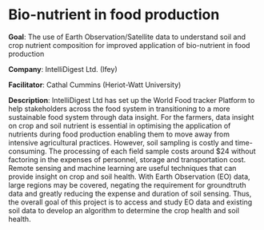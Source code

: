# Bio-nutrient in food production

**Goal**: The use of Earth Observation/Satellite data to understand soil and crop nutrient composition for improved application of bio-nutrient in food production

**Company**: IntelliDigest Ltd. (Ifey)

**Facilitator**: Cathal Cummins (Heriot-Watt University)

**Description**: IntelliDigest Ltd has set up the World Food tracker Platform to help stakeholders across the food
system in transitioning to a more sustainable food system through data insight.
For the farmers, data insight on crop and soil nutrient is essential in optimising the application of
nutrients during food production enabling them to move away from intensive agricultural practices.
However, soil sampling is costly and time-consuming. The processing of each field sample costs
around $24 without factoring in the expenses of personnel, storage and transportation cost.
Remote sensing and machine learning are useful techniques that can provide insight on crop and soil
health. With Earth Observation (EO) data, large regions may be covered, negating the requirement
for groundtruth data and greatly reducing the expense and duration of soil sensing.
Thus, the overall goal of this project is to access and study EO data and existing soil data to develop
an algorithm to determine the crop health and soil health.
